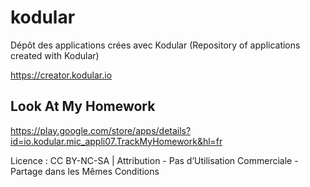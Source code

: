 # kodular
Dépôt des applications crées avec Kodular (Repository of applications created with Kodular)

https://creator.kodular.io

## Look At My Homework
https://play.google.com/store/apps/details?id=io.kodular.mic_appli07.TrackMyHomework&hl=fr

Licence : CC BY-NC-SA | Attribution - Pas d’Utilisation Commerciale - Partage dans les Mêmes Conditions
